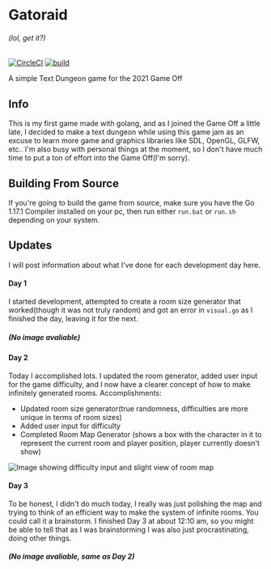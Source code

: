 # Gatoraid
###### (lol, get it?)
[![CircleCI](https://circleci.com/gh/csharpdf/Gatoraid/tree/master.svg?style=svg)](https://circleci.com/gh/csharpdf/Gatoraid/tree/master) [![build](https://github.com/csharpdf/Gatoraid/actions/workflows/build.yml/badge.svg)](https://github.com/csharpdf/Gatoraid/actions/workflows/build.yml)

A simple Text Dungeon game for the 2021 Game Off


## Info

This is my first game made with golang, and as I joined the Game Off a little late, I decided to make a text dungeon while using this game jam as an excuse to learn more game and graphics libraries like SDL, OpenGL, GLFW, etc.. I'm also busy with personal things at the moment, so I don't have much time to put a ton of effort into the Game Off(I'm sorry).

## Building From Source

If you're going to build the game from source, make sure you have the Go 1.17.1 Compiler installed on your pc, then run either `run.bat` or `run.sh` depending on your system.

## Updates

I will post information about what I've done for each development day here.

#### Day 1

I started development, attempted to create a room size generator that worked(though it was not truly random) and got an error in `visual.go` as I finished the day, leaving it for the next.

##### (No image avaliable)
#### Day 2

Today I accomplished lots. I updated the room generator, added user input for the game difficulty, and I now have a clearer concept of how to make infinitely generated rooms.
Accomplishments:
- Updated room size generator(true randomness, difficulties are more unique in terms of room sizes)
- Added user input for difficulty
- Completed Room Map Generator (shows a box with the character in it to represent the current room and player position, player currently doesn't show)

![Image showing difficulty input and slight view of room map](https://cdn.discordapp.com/attachments/666427327437340687/906010154024185896/unknown.png)

#### Day 3

To be honest, I didn't do much today, I really was just polishing the map and trying to think of an efficient way to make the system of infinite rooms. You could call it a brainstorm. I finished Day 3 at about 12:10 am, so you might be able to tell that as I was brainstorming I was also just procrastinating, doing other things.

##### (No image avaliable, same as Day 2)

